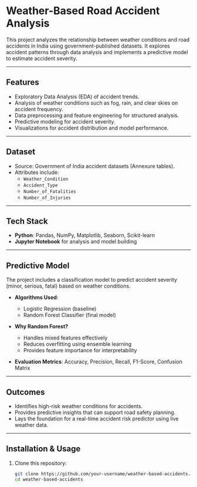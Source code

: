 # Weather-Based Road Accident Analysis

This project analyzes the relationship between weather conditions and road accidents in India using government-published datasets. It explores accident patterns through data analysis and implements a predictive model to estimate accident severity.

---

## Features
- Exploratory Data Analysis (EDA) of accident trends.
- Analysis of weather conditions such as fog, rain, and clear skies on accident frequency.
- Data preprocessing and feature engineering for structured analysis.
- Predictive modeling for accident severity.
- Visualizations for accident distribution and model performance.

---

## Dataset
- Source: Government of India accident datasets (Annexure tables).  
- Attributes include:
  - `Weather_Condition`
  - `Accident_Type`
  - `Number_of_Fatalities`
  - `Number_of_Injuries`

---

## Tech Stack
- **Python**: Pandas, NumPy, Matplotlib, Seaborn, Scikit-learn  
- **Jupyter Notebook** for analysis and model building  

---

## Predictive Model
The project includes a classification model to predict accident severity (minor, serious, fatal) based on weather conditions.

- **Algorithms Used**:  
  - Logistic Regression (baseline)  
  - Random Forest Classifier (final model)  

- **Why Random Forest?**  
  - Handles mixed features effectively  
  - Reduces overfitting using ensemble learning  
  - Provides feature importance for interpretability  

- **Evaluation Metrics**: Accuracy, Precision, Recall, F1-Score, Confusion Matrix  

---

## Outcomes
- Identifies high-risk weather conditions for accidents.  
- Provides predictive insights that can support road safety planning.  
- Lays the foundation for a real-time accident risk predictor using live weather data.  

---

## Installation & Usage
1. Clone this repository:
   ```bash
   git clone https://github.com/your-username/weather-based-accidents.git
   cd weather-based-accidents
